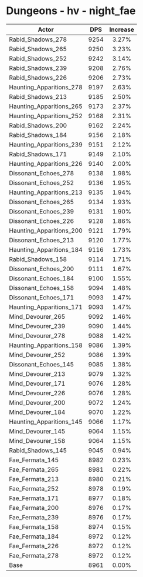 # Dungeons - hv - night_fae
| Actor | DPS | Increase |
|---|:---:|:---:|
|Rabid_Shadows_278|9254|3.27%|
|Rabid_Shadows_265|9250|3.23%|
|Rabid_Shadows_252|9242|3.14%|
|Rabid_Shadows_239|9208|2.76%|
|Rabid_Shadows_226|9206|2.73%|
|Haunting_Apparitions_278|9197|2.63%|
|Rabid_Shadows_213|9185|2.50%|
|Haunting_Apparitions_265|9173|2.37%|
|Haunting_Apparitions_252|9168|2.31%|
|Rabid_Shadows_200|9162|2.24%|
|Rabid_Shadows_184|9156|2.18%|
|Haunting_Apparitions_239|9151|2.12%|
|Rabid_Shadows_171|9149|2.10%|
|Haunting_Apparitions_226|9140|2.00%|
|Dissonant_Echoes_278|9138|1.98%|
|Dissonant_Echoes_252|9136|1.95%|
|Haunting_Apparitions_213|9135|1.94%|
|Dissonant_Echoes_265|9134|1.93%|
|Dissonant_Echoes_239|9131|1.90%|
|Dissonant_Echoes_226|9128|1.86%|
|Haunting_Apparitions_200|9121|1.79%|
|Dissonant_Echoes_213|9120|1.77%|
|Haunting_Apparitions_184|9116|1.73%|
|Rabid_Shadows_158|9114|1.71%|
|Dissonant_Echoes_200|9111|1.67%|
|Dissonant_Echoes_184|9100|1.55%|
|Dissonant_Echoes_158|9094|1.48%|
|Dissonant_Echoes_171|9093|1.47%|
|Haunting_Apparitions_171|9093|1.47%|
|Mind_Devourer_265|9092|1.46%|
|Mind_Devourer_239|9090|1.44%|
|Mind_Devourer_278|9088|1.42%|
|Haunting_Apparitions_158|9086|1.39%|
|Mind_Devourer_252|9086|1.39%|
|Dissonant_Echoes_145|9085|1.38%|
|Mind_Devourer_213|9079|1.32%|
|Mind_Devourer_171|9076|1.28%|
|Mind_Devourer_226|9076|1.28%|
|Mind_Devourer_200|9072|1.24%|
|Mind_Devourer_184|9070|1.22%|
|Haunting_Apparitions_145|9066|1.17%|
|Mind_Devourer_145|9064|1.15%|
|Mind_Devourer_158|9064|1.15%|
|Rabid_Shadows_145|9045|0.94%|
|Fae_Fermata_145|8982|0.23%|
|Fae_Fermata_265|8981|0.22%|
|Fae_Fermata_213|8980|0.21%|
|Fae_Fermata_252|8978|0.19%|
|Fae_Fermata_171|8977|0.18%|
|Fae_Fermata_200|8976|0.17%|
|Fae_Fermata_239|8976|0.17%|
|Fae_Fermata_158|8974|0.15%|
|Fae_Fermata_184|8972|0.12%|
|Fae_Fermata_226|8972|0.12%|
|Fae_Fermata_278|8972|0.12%|
|Base|8961|0.00%|
